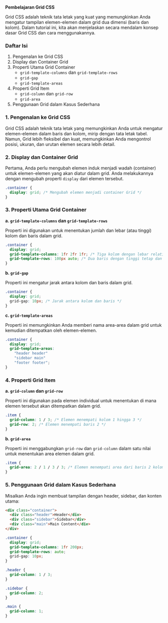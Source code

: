 **Pembelajaran Grid CSS**

Grid CSS adalah teknik tata letak yang kuat yang memungkinkan Anda mengatur tampilan elemen-elemen dalam grid dua dimensi (baris dan kolom). Dalam tutorial ini, kita akan menjelaskan secara mendalam konsep dasar Grid CSS dan cara menggunakannya.

### Daftar Isi

1. Pengenalan ke Grid CSS
2. Display dan Container Grid
3. Properti Utama Grid Container
   - `grid-template-columns` dan `grid-template-rows`
   - `grid-gap`
   - `grid-template-areas`
4. Properti Grid Item
   - `grid-column` dan `grid-row`
   - `grid-area`
5. Penggunaan Grid dalam Kasus Sederhana


### 1. Pengenalan ke Grid CSS

Grid CSS adalah teknik tata letak yang memungkinkan Anda untuk mengatur elemen-elemen dalam baris dan kolom, mirip dengan tata letak tabel. Namun, Grid lebih fleksibel dan kuat, memungkinkan Anda mengontrol posisi, ukuran, dan urutan elemen secara lebih detail.

### 2. Display dan Container Grid

Pertama, Anda perlu mengubah elemen induk menjadi wadah (container) untuk elemen-elemen yang akan diatur dalam grid. Anda melakukannya dengan mengubah properti `display` dari elemen tersebut.

```css
.container {
  display: grid; /* Mengubah elemen menjadi container Grid */
}
```

### 3. Properti Utama Grid Container

**a. `grid-template-columns` dan `grid-template-rows`**

Properti ini digunakan untuk menentukan jumlah dan lebar (atau tinggi) kolom dan baris dalam grid.

```css
.container {
  display: grid;
  grid-template-columns: 1fr 2fr 1fr; /* Tiga kolom dengan lebar relatif */
  grid-template-rows: 100px auto; /* Dua baris dengan tinggi tetap dan sisa ruang */
}
```

**b. `grid-gap`**

Properti ini mengatur jarak antara kolom dan baris dalam grid.

```css
.container {
  display: grid;
  grid-gap: 10px; /* Jarak antara kolom dan baris */
}
```

**c. `grid-template-areas`**

Properti ini memungkinkan Anda memberi nama area-area dalam grid untuk kemudian ditempatkan oleh elemen-elemen.

```css
.container {
  display: grid;
  grid-template-areas:
    "header header"
    "sidebar main"
    "footer footer";
}
```

### 4. Properti Grid Item

**a. `grid-column` dan `grid-row`**

Properti ini digunakan pada elemen individual untuk menentukan di mana elemen tersebut akan ditempatkan dalam grid.

```css
.item {
  grid-column: 1 / 3; /* Elemen menempati kolom 1 hingga 3 */
  grid-row: 2; /* Elemen menempati baris 2 */
}
```

**b. `grid-area`**

Properti ini menggabungkan `grid-row` dan `grid-column` dalam satu nilai untuk menentukan area elemen dalam grid.

```css
.item {
  grid-area: 2 / 1 / 3 / 3; /* Elemen menempati area dari baris 2 kolom 1 hingga baris 3 kolom 3 */
}
```

### 5. Penggunaan Grid dalam Kasus Sederhana

Misalkan Anda ingin membuat tampilan dengan header, sidebar, dan konten utama:

```html
<div class="container">
  <div class="header">Header</div>
  <div class="sidebar">Sidebar</div>
  <div class="main">Main Content</div>
</div>
```

```css
.container {
  display: grid;
  grid-template-columns: 1fr 200px;
  grid-template-rows: auto;
  grid-gap: 10px;
}

.header {
  grid-column: 1 / 3;
}

.sidebar {
  grid-column: 2;
}

.main {
  grid-column: 1;
} 
